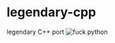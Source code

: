 # legendary-cpp
legendary C++ port
![fuck python](https://cdn.discordapp.com/attachments/1024744830267560060/1030846295591632926/New_Project2.png)
